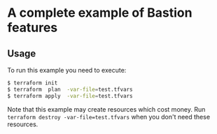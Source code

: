 # A complete example of Bastion features



## Usage

To run this example you need to execute:

```bash
$ terraform init
$ terraform  plan  -var-file=test.tfvars
$ terraform apply  -var-file=test.tfvars
```

Note that this example may create resources which cost money. Run `terraform destroy -var-file=test.tfvars` when you don't need these
 resources.

<!-- BEGINNING OF PRE-COMMIT-TERRAFORM DOCS HOOK -->
<!-- END OF PRE-COMMIT-TERRAFORM DOCS HOOK -->
